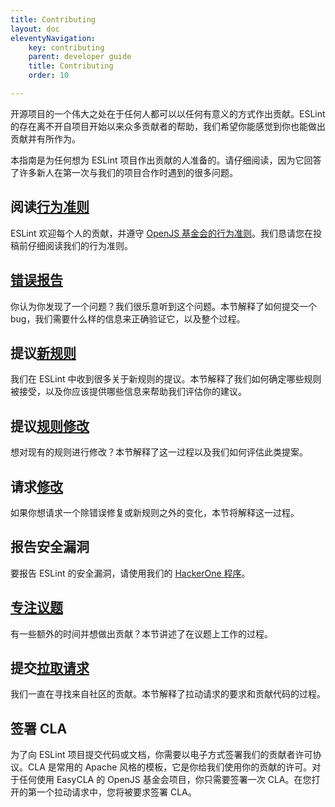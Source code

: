 ```yaml
---
title: Contributing
layout: doc
eleventyNavigation:
    key: contributing
    parent: developer guide
    title: Contributing
    order: 10

---
```


开源项目的一个伟大之处在于任何人都可以以任何有意义的方式作出贡献。ESLint 的存在离不开自项目开始以来众多贡献者的帮助，我们希望你能感觉到你也能做出贡献并有所作为。

本指南是为任何想为 ESLint 项目作出贡献的人准备的。请仔细阅读，因为它回答了许多新人在第一次与我们的项目合作时遇到的很多问题。

## 阅读[行为准则](https://eslint.org/conduct)

ESLint 欢迎每个人的贡献，并遵守 [OpenJS 基金会的行为准则](https://eslint.org/conduct)。我们恳请您在投稿前仔细阅读我们的行为准则。

## [错误报告](reporting-bugs)

你认为你发现了一个问题？我们很乐意听到这个问题。本节解释了如何提交一个 bug，我们需要什么样的信息来正确验证它，以及整个过程。

## 提议[新规则](new-rules)

我们在 ESLint 中收到很多关于新规则的提议。本节解释了我们如何确定哪些规则被接受，以及你应该提供哪些信息来帮助我们评估你的建议。

## 提议[规则修改](rule-changes)

想对现有的规则进行修改？本节解释了这一过程以及我们如何评估此类提案。

## 请求[修改](changes)

如果你想请求一个除错误修复或新规则之外的变化，本节将解释这一过程。

## 报告安全漏洞

要报告 ESLint 的安全漏洞，请使用我们的 [HackerOne 程序](https://hackerone.com/eslint)。

## [专注议题](working-on-issues)

有一些额外的时间并想做出贡献？本节讲述了在议题上工作的过程。

## 提交[拉取请求](pull-requests)

我们一直在寻找来自社区的贡献。本节解释了拉动请求的要求和贡献代码的过程。

## 签署 CLA

为了向 ESLint 项目提交代码或文档，你需要以电子方式签署我们的贡献者许可协议。CLA 是常用的 Apache 风格的模板，它是你给我们使用你的贡献的许可。对于任何使用 EasyCLA 的 OpenJS 基金会项目，你只需要签署一次 CLA。在您打开的第一个拉动请求中，您将被要求签署 CLA。
